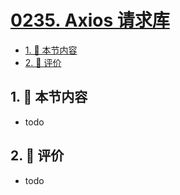 # [0235. Axios 请求库](https://github.com/tnotesjs/TNotes.react/tree/main/notes/0235.%20Axios%20%E8%AF%B7%E6%B1%82%E5%BA%93)

<!-- region:toc -->

- [1. 🎯 本节内容](#1--本节内容)
- [2. 🫧 评价](#2--评价)

<!-- endregion:toc -->

## 1. 🎯 本节内容

- todo

## 2. 🫧 评价

- todo
